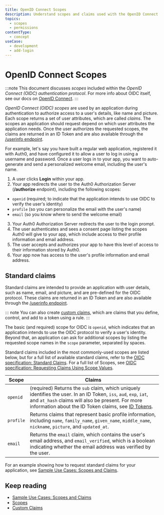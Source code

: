 ```yaml
---
title: OpenID Connect Scopes
description: Understand scopes and claims used with the OpenID Connect (OIDC) protocol.
topics:
  - scopes
  - permissions
contentType:
  - concept
useCase:
  - development
  - add-login
---
```

# OpenID Connect Scopes

:::note 
This document discusses <dfn data-key="scope">scopes</dfn> included within the <dfn data-key="openid">OpenID Connect (OIDC) authentication protocol</dfn>. For more info about OIDC itself, see our docs on [OpenID Connect](/protocols/oidc).
:::

<dfn data-key="openid">OpenID Connect (OIDC)</dfn> <dfn data-key="scope">scopes</dfn> are used by an application during authentication to authorize access to a user's details, like name and picture. Each scope returns a set of user attributes, which are called _claims_. The scopes an application should request depend on which user attributes the application needs. Once the user authorizes the requested scopes, the claims are returned in an ID Token and are also available through the [/userinfo endpoint](/api/authentication#get-user-info).

For example, let's say you have built a regular web application, registered it with Auth0, and have configured it to allow a user to log in using a username and password. Once a user logs in to your app, you want to auto-generate and send a personalized welcome email, including the user's name.

1. A user clicks **Login** within your app.
2. Your app redirects the user to the Auth0 Authorization Server (**/authorize** endpoint), including the following scopes: 
* `openid` (required; to indicate that the application intends to use OIDC to verify the user's identity)
* `profile` (so you can personalize the email with the user's name)
* `email` (so you know where to send the welcome email)
3. Your Auth0 Authorization Server redirects the user to the login prompt.
4. The user authenticates and sees a consent page listing the scopes Auth0 will give to your app, which include access to their profile information and email address.
5. The user accepts and authorizes your app to have this level of access to their information stored by Auth0.
6. Your app now has access to the user's profile information and email address.

## Standard claims

Standard claims are intended to provide an application with user details, such as name, email, and picture, and are pre-defined for the OIDC protocol. These claims are returned in an ID Token and are also available through the [/userinfo endpoint](/api/authentication#get-user-info).

::: note 
You can also create [custom claims](/tokens/jwt-claims#custom-claims), which are claims that you define, control, and add to a token using a rule. 
:::

The basic (and required) scope for OIDC is `openid`, which indicates that an application intends to use the OIDC protocol to verify a user's identity. Beyond that, an application can ask for additional scopes by listing the requested scope names in the `scope` parameter, separated by spaces. 

Standard claims included in the most commonly-used scopes are listed below, but for a full list of available standard claims, refer to the [OIDC specification: Standard Claims](https://openid.net/specs/openid-connect-core-1_0.html#StandardClaims). For a full list of Scopes, see [OIDC specification: Requesting Claims Using Scope Values](https://openid.net/specs/openid-connect-core-1_0.html#ScopeClaims).


| Scope     | Claims          |
|-----------|-----------------|
| `openid`  | (required) Returns the `sub` claim, which uniquely identifies the user. In an ID Token, `iss`, `aud`, `exp`, `iat`, and `at_hash` claims will also be present. For more information about the ID Token claims, see [ID Tokens](/tokens/id-tokens#id-token-payload). |
| `profile` | Returns claims that represent basic profile information, including `name`, `family_name`, `given_name`, `middle_name`, `nickname`, `picture`, and `updated_at`. |
| `email`   | Returns the `email` claim, which contains the user's email address, and `email_verified`, which is a boolean indicating whether the email address was verified by the user. |

For an example showing how to request standard claims for your application, see [Sample Use Cases: Scopes and Claims](/scopes/current/sample-use-cases#authenticate-a-user-and-request-standard-claims).

## Keep reading

- [Sample Use Cases: Scopes and Claims](/scopes/current/sample-use-cases)
- [Scopes](/scopes)
- [Custom Claims](/tokens/jwt-claims#custom-claims)
